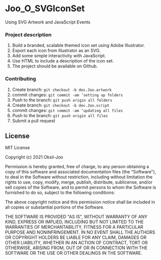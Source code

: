 # Joo_O_SVGIconSet
Using SVG Artwork and JavaScript Events

### Project description
1. Build a branded, scalable themed icon set using Adobe Illustrator.
2. Export each icon from Illustrator as an SVG.
3. Add some simple interactivity with JavaScript.
4. Use HTML to include a description of the icon set.
5. The project should be available on Github.

### Contributing
1. Create branch: `git checkout -b des.Joo.artwork`
2. commit changes: `git commit -am ‘setting up folders`
3. Push to the branch: `git push origin all folders`
4. Create branch: `git checkout -b dev.Joo.script`
5. commit changes: `git commit -am ‘updating all files`
6. Push to the branch: `git push origin all files`
7. Submit a pull request

## License
MIT License

Copyright (c) 2021 Oksil-Joo

Permission is hereby granted, free of charge, to any person obtaining a copy
of this software and associated documentation files (the "Software"), to deal
in the Software without restriction, including without limitation the rights
to use, copy, modify, merge, publish, distribute, sublicense, and/or sell
copies of the Software, and to permit persons to whom the Software is
furnished to do so, subject to the following conditions:

The above copyright notice and this permission notice shall be included in all
copies or substantial portions of the Software.

THE SOFTWARE IS PROVIDED "AS IS", WITHOUT WARRANTY OF ANY KIND, EXPRESS OR
IMPLIED, INCLUDING BUT NOT LIMITED TO THE WARRANTIES OF MERCHANTABILITY,
FITNESS FOR A PARTICULAR PURPOSE AND NONINFRINGEMENT. IN NO EVENT SHALL THE
AUTHORS OR COPYRIGHT HOLDERS BE LIABLE FOR ANY CLAIM, DAMAGES OR OTHER
LIABILITY, WHETHER IN AN ACTION OF CONTRACT, TORT OR OTHERWISE, ARISING FROM,
OUT OF OR IN CONNECTION WITH THE SOFTWARE OR THE USE OR OTHER DEALINGS IN THE
SOFTWARE.
